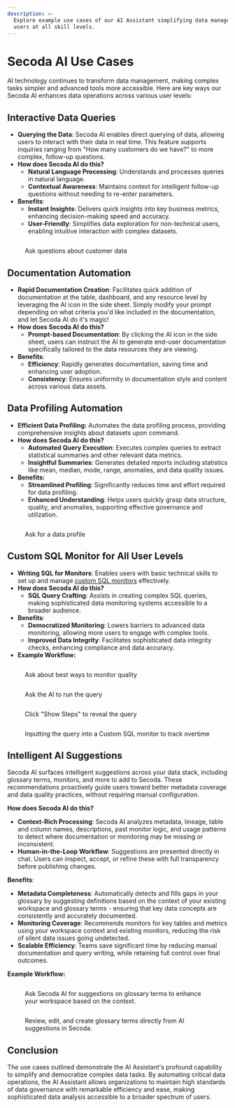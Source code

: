 ```yaml
---
description: >-
  Explore example use cases of our AI Assistant simplifying data management for
  users at all skill levels.
---
```


# Secoda AI Use Cases

AI technology continues to transform data management, making complex tasks simpler and advanced tools more accessible. Here are key ways our Secoda AI enhances data operations across various user levels:

## **Interactive Data Queries**

* **Querying the Data**: Secoda AI enables direct querying of data, allowing users to interact with their data in real time. This feature supports inquiries ranging from "How many customers do we have?" to more complex, follow-up questions.
* **How does Secoda AI do this?**
  * **Natural Language Processing**: Understands and processes queries in natural language.
  * **Contextual Awareness**: Maintains context for intelligent follow-up questions without needing to re-enter parameters.
* **Benefits**:
  * **Instant Insights**: Delivers quick insights into key business metrics, enhancing decision-making speed and accuracy.
  * **User-Friendly**: Simplifies data exploration for non-technical users, enabling intuitive interaction with complex datasets.

<figure><img src="https://secoda-public-media-assets.s3.amazonaws.com/d7e3eaf3-7079-41af-8982-6ce33f2da027.png" alt=""><figcaption><p>Ask questions about customer data</p></figcaption></figure>

## **Documentation Automation**

* **Rapid Documentation Creation**: Facilitates quick addition of documentation at the table, dashboard, and any resource level by leveraging the AI icon in the side sheet. Simply modify your prompt depending on what criteria you'd like included in the documentation, and let Secoda AI do it's magic!
* **How does Secoda AI do this?**
  * **Prompt-based Documentation**: By clicking the AI icon in the side sheet, users can instruct the AI to generate end-user documentation specifically tailored to the data resources they are viewing.
* **Benefits**:
  * **Efficiency**: Rapidly generates documentation, saving time and enhancing user adoption.
  * **Consistency**: Ensures uniformity in documentation style and content across various data assets.

## **Data Profiling Automation**

* **Efficient Data Profiling:** Automates the data profiling process, providing comprehensive insights about datasets upon command.
* **How does Secoda AI do this?**
  * **Automated Query Execution**: Executes complex queries to extract statistical summaries and other relevant data metrics.
  * **Insightful Summaries**: Generates detailed reports including statistics like mean, median, mode, range, anomalies, and data quality issues.
* **Benefits:**
  * **Streamlined Profiling**: Significantly reduces time and effort required for data profiling.
  * **Enhanced Understanding**: Helps users quickly grasp data structure, quality, and anomalies, supporting effective governance and utilization.

<figure><img src="https://secoda-public-media-assets.s3.amazonaws.com/4387e1d0-6983-4c7f-afb8-1c0ae3192879.png" alt=""><figcaption><p>Ask for a data profile</p></figcaption></figure>

## **Custom SQL Monitor for All User Levels**

* **Writing SQL for Monitors**: Enables users with basic technical skills to set up and manage [custom SQL monitors](../monitoring.md#custom-sql-monitors) effectively.
* **How does Secoda AI do this?**
  * **SQL Query Crafting**: Assists in creating complex SQL queries, making sophisticated data monitoring systems accessible to a broader audience.
* **Benefits**:
  * **Democratized Monitoring**: Lowers barriers to advanced data monitoring, allowing more users to engage with complex tools.
  * **Improved Data Integrity**: Facilitates sophisticated data integrity checks, enhancing compliance and data accuracy.
* **Example Workflow:**

<figure><img src="https://secoda-public-media-assets.s3.amazonaws.com/8aa77ac6-ea54-4a34-aca7-cd4f2c5db5ad.png" alt=""><figcaption><p>Ask about best ways to monitor quality</p></figcaption></figure>

<figure><img src="https://secoda-public-media-assets.s3.amazonaws.com/f55a4415-314f-48b3-9d9d-d3309cab5fcc.png" alt=""><figcaption><p>Ask the AI to run the query</p></figcaption></figure>

<figure><img src="https://secoda-public-media-assets.s3.amazonaws.com/9da977fc-04a2-4993-98aa-a96243259c2d.png" alt=""><figcaption><p>Click "Show Steps" to reveal the query</p></figcaption></figure>

<figure><img src="https://secoda-public-media-assets.s3.amazonaws.com/9f797a7e-1ffe-4cde-9e27-61a4e3166837.png" alt=""><figcaption><p>Inputting the query into a Custom SQL monitor to track overtime</p></figcaption></figure>

## Intelligent AI Suggestions

Secoda AI surfaces intelligent suggestions across your data stack, including glossary terms, monitors, and more to add to Secoda. These recommendations proactively guide users toward better metadata coverage and data quality practices, without requiring manual configuration.

**How does Secoda AI do this?**

* **Context-Rich Processing**: Secoda AI analyzes metadata, lineage, table and column names, descriptions, past monitor logic, and usage patterns to detect where documentation or monitoring may be missing or inconsistent.
* **Human-in-the-Loop Workflow**: Suggestions are presented directly in chat. Users can inspect, accept, or refine these with full transparency before publishing changes.

**Benefits**:

* **Metadata Completeness**: Automatically detects and fills gaps in your glossary by suggesting definitions based on the context of your existing workspace and glossary terms - ensuring that key data concepts are consistently and accurately documented.
* **Monitoring Coverage**:  Recommends monitors for key tables and metrics using your workspace context and existing monitors, reducing the risk of silent data issues going undetected.
* **Scalable Efficiency**: Teams save significant time by reducing manual documentation and query writing, while retaining full control over final outcomes.

**Example Workflow:**

<figure><img src="https://secoda-public-media-assets.s3.amazonaws.com/ad8388d5-ec13-4228-8e82-f4724515f59a.png" alt=""><figcaption><p>Ask Secoda AI for suggestions on glossary terms to enhance your workspace based on the context.</p></figcaption></figure>

<figure><img src="https://secoda-public-media-assets.s3.amazonaws.com/bc373647-e08b-4a8a-8d53-cfb51a48667e.png" alt=""><figcaption><p>Review, edit, and create glossary terms directly from AI suggestions in Secoda.</p></figcaption></figure>

## Conclusion

The use cases outlined demonstrate the AI Assistant's profound capability to simplify and democratize complex data tasks. By automating critical data operations, the AI Assistant allows organizations to maintain high standards of data governance with remarkable efficiency and ease, making sophisticated data analysis accessible to a broader spectrum of users.
